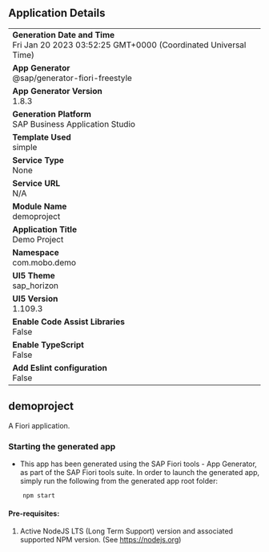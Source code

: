 ## Application Details
|               |
| ------------- |
|**Generation Date and Time**<br>Fri Jan 20 2023 03:52:25 GMT+0000 (Coordinated Universal Time)|
|**App Generator**<br>@sap/generator-fiori-freestyle|
|**App Generator Version**<br>1.8.3|
|**Generation Platform**<br>SAP Business Application Studio|
|**Template Used**<br>simple|
|**Service Type**<br>None|
|**Service URL**<br>N/A
|**Module Name**<br>demoproject|
|**Application Title**<br>Demo Project|
|**Namespace**<br>com.mobo.demo|
|**UI5 Theme**<br>sap_horizon|
|**UI5 Version**<br>1.109.3|
|**Enable Code Assist Libraries**<br>False|
|**Enable TypeScript**<br>False|
|**Add Eslint configuration**<br>False|

## demoproject

A Fiori application.

### Starting the generated app

-   This app has been generated using the SAP Fiori tools - App Generator, as part of the SAP Fiori tools suite.  In order to launch the generated app, simply run the following from the generated app root folder:

```
    npm start
```

#### Pre-requisites:

1. Active NodeJS LTS (Long Term Support) version and associated supported NPM version.  (See https://nodejs.org)


